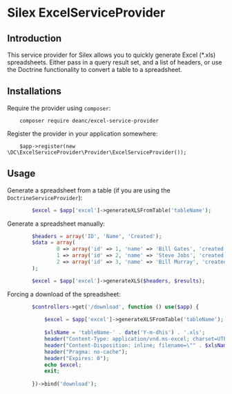 # Silex ExcelServiceProvider

## Introduction

This service provider for Silex allows you to quickly generate Excel (*.xls) spreadsheets. Either pass in a query result
set, and a list of headers, or use the Doctrine functionality to convert a table to a spreadsheet.

## Installations

Require the provider using `composer`:

        composer require deanc/excel-service-provider
        
Register the provider in your application somewhere:

        $app->register(new \DC\ExcelServiceProvider\Provider\ExcelServiceProvider());

## Usage

Generate a spreadsheet from a table (if you are using the `DoctrineServiceProvider`):

```php
        $excel = $app['excel']->generateXLSFromTable('tableName');
```        

Generate a spreadsheet manually:

```php
        $headers = array('ID', 'Name', 'Created');
        $data = array(
                0 => array('id' => 1, 'name' => 'Bill Gates', 'created' => '2015-01-01 00:00'),
                1 => array('id' => 2, 'name' => 'Steve Jobs', 'created' => '2015-01-02 00:00'),
                2 => array('id' => 3, 'name' => 'Bill Murray', 'created' => '2015-01-03 00:00')
        );

        $excel = $app['excel']->generateXLS($headers, $results);
```
        
Forcing a download of the spreadsheet:

```php
        $controllers->get('/download', function () use($app) {
        
            $excel = $app['excel']->generateXLSFromTable('tableName');
        
            $xlsName = 'tableName-' . date('Y-m-dhis') . '.xls';
            header("Content-Type: application/vnd.ms-excel; charset=UTF-8");
            header("Content-Disposition: inline; filename=\"" . $xlsName . "\"");
            header("Pragma: no-cache");
            header("Expires: 0");
            echo $excel;
            exit;
                
        })->bind('download');
```